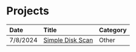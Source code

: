 # Projects


| Date         | Title             | Category  |
|:-------------|:------------------|:----------|
| 7/8/2024    | [Simple Disk Scan](./7.8.24/index.md)      | Other     |
